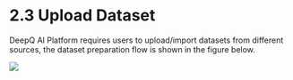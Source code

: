 # 2.3 Upload Dataset

DeepQ AI Platform requires users to upload/import datasets from different sources, the dataset preparation flow is shown in the figure below.

![](../../.gitbook/assets/con-2-3-0\_new.png)



###
